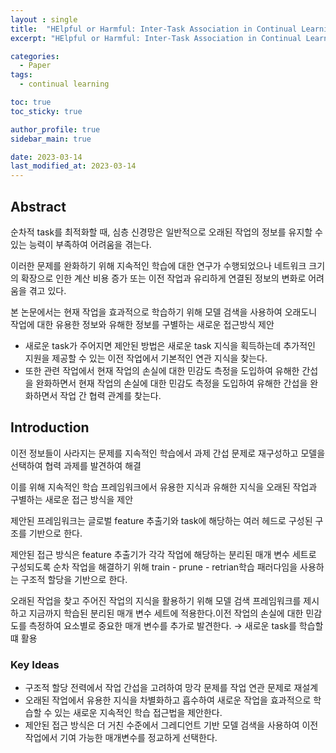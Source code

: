 ```yaml
---
layout : single
title:  "HElpful or Harmful: Inter-Task Association in Continual Learning"
excerpt: "HElpful or Harmful: Inter-Task Association in Continual Learning 논문 정리"

categories:
  - Paper
tags:
  - continual learning

toc: true
toc_sticky: true

author_profile: true
sidebar_main: true

date: 2023-03-14
last_modified_at: 2023-03-14
---
```


## Abstract

순차적 task를 최적화할 때, 심층 신경망은 일반적으로 오래된 작업의 정보를 유지할 수 있는 능력이 부족하여 어려움을 겪는다.

이러한 문제를 완화하기 위해 지속적인 학습에 대한 연구가 수행되었으나 네트워크 크기의 확장으로 인한 계산 비용 증가 또는 이전 작업과 유리하게 연결된 정보의 변화로 어려움을 겪고 있다.

본 논문에서는 현재 작업을 효과적으로 학습하기 위해 모델 검색을 사용하여 오래도니 작업에 대한 유용한 정보와 유해한 정보를 구별하는 새로운 접근방식 제안

  

- 새로운 task가 주어지면 제안된 방법은 새로운 task 지식을 획득하는데 추가적인 지원을 제공할 수 있는 이전 작업에서 기본적인 연관 지식을 찾는다.
- 또한 관련 작업에서 현재 작업의 손실에 대한 민감도 측정을 도입하여 유해한 간섭을 완화하면서 현재 작업의 손실에 대한 민감도 측정을 도입하여 유해한 간섭을 완화하면서 작업 간 협력 관계를 찾는다.

  

## Introduction

이전 정보들이 사라지는 문제를 지속적인 학습에서 과제 간섭 문제로 재구성하고 모델을 선택하여 협력 과제를 발견하여 해결

이를 위해 지속적인 학습 프레임워크에서 유용한 지식과 유해한 지식을 오래된 작업과 구별하는 새로운 접근 방식을 제안

제안된 프레임워크는 글로벌 feature 추출기와 task에 해당하는 여러 헤드로 구성된 구조를 기반으로 한다.

제안된 접근 방식은 feature 추출기가 각각 작업에 해당하는 분리된 매개 변수 세트로 구성되도록 순차 작업을 해결하기 위해 train - prune - retrian학습 패러다임을 사용하는 구조적 할당을 기반으로 한다.

오래된 작업을 찾고 주어진 작업의 지식을 활용하기 위해 모델 검색 프레임워크를 제시하고 지금까지 학습된 분리된 매개 변수 세트에 적용한다.이전 작업의 손실에 대한 민감도를 측정하여 요소별로 중요한 매개 변수를 추가로 발견한다. → 새로운 task를 학습할 떄 활용

  

### Key Ideas

- 구조적 할당 전력에서 작업 간섭을 고려하여 망각 문제를 작업 연관 문제로 재설계
- 오래된 작업에서 유용한 지식을 차별화하고 흡수하여 새로운 작업을 효과적으로 학습할 수 있는 새로운 지속적인 학습 접근법을 제안한다.
- 제안된 접근 방식은 더 거친 수준에서 그레디언트 기반 모델 검색을 사용하여 이전 작업에서 기여 가능한 매개변수를 정교하게 선택한다.